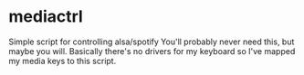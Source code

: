 # mediactrl
Simple script for controlling alsa/spotify
You'll probably never need this, but maybe you will. Basically there's no drivers for my keyboard so I've mapped my media keys to this script.
